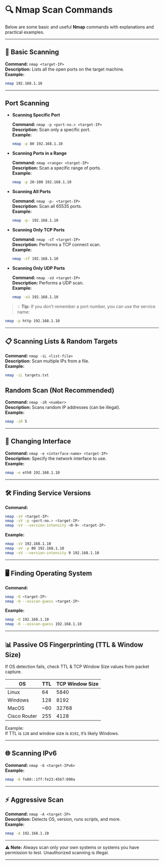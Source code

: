 # 🔍 Nmap Scan Commands 

Below are some basic and useful **Nmap** commands with explanations and practical examples.

---

## 📌 Basic Scanning
**Command:** `nmap <target-IP>`  
**Description:** Lists all the open ports on the target machine.  
**Example:**  
```bash
nmap 192.168.1.10
```

---
## Port Scanning

* **Scanning Specific Port**

    **Command:** `nmap -p <port-no.> <target-IP>`  
   **Description:** Scan only a specific port.  
   **Example:**  
   ```bash
   nmap -p 80 192.168.1.10
   ```

* **Scanning Ports in a Range**
  
    **Command:** `nmap <range> <target-IP>`  
    **Description:** Scan a specific range of ports.  
    **Example:**  
    ```bash
    nmap -p 20-100 192.168.1.10
    ```

* **Scanning All Ports**

     **Command:** `nmap -p- <target-IP>`  
     **Description:** Scan all 65535 ports.  
     **Example:**  
     ```bash
     nmap -p- 192.168.1.10
     ```

* **Scanning Only TCP Ports**

     **Command:** `nmap -sT <target-IP>`  
     **Description:** Performs a TCP connect scan.  
     **Example:**  
     ```bash
     nmap -sT 192.168.1.10
     ```

* **Scanning Only UDP Ports**

    **Command:** `nmap -sU <target-IP>`  
    **Description:** Performs a UDP scan.  
    **Example:**  
    ```bash
    nmap -sU 192.168.1.10
    ```

> 💡 **Tip:** If you don’t remember a port number, you can use the service name:  
```bash
nmap -p http 192.168.1.10
```

---

## 📋 Scanning Lists & Random Targets
**Command:** `nmap -iL <list-file>`  
**Description:** Scan multiple IPs from a file.  
**Example:**  
```bash
nmap -iL targets.txt
```

## Random Scan (Not Recommended)
**Command:** `nmap -iR <number>`  
**Description:** Scans random IP addresses (can be illegal).  
**Example:**  
```bash
nmap -iR 5
```

---

## 🔄 Changing Interface
**Command:** `nmap -e <interface-name> <target-IP>`  
**Description:** Specify the network interface to use.  
**Example:**  
```bash
nmap -e eth0 192.168.1.10
```

---

## 🛠 Finding Service Versions
**Command:**  
```bash
nmap -sV <target-IP>
nmap -sV -p <port-no.> <target-IP>
nmap -sV --version-intensity <0-9> <target-IP>
```  
**Example:**  
```bash
nmap -sV 192.168.1.10
nmap -sV -p 80 192.168.1.10
nmap -sV --version-intensity 9 192.168.1.10
```

---

## 🖥 Finding Operating System
**Command:**  
```bash
nmap -O <target-IP>
nmap -O --osscan-guess <target-IP>
```  
**Example:**  
```bash
nmap -O 192.168.1.10
nmap -O --osscan-guess 192.168.1.10
```

---

## 📊 Passive OS Fingerprinting (TTL & Window Size)
If OS detection fails, check TTL & TCP Window Size values from packet capture.

| OS           | TTL  | TCP Window Size |
|--------------|------|-----------------|
| Linux        | 64   | 5840            |
| Windows      | 128  | 8192            |
| MacOS        | ~60  | 32768           |
| Cisco Router | 255  | 4128            |

Example:  
If TTL is `128` and window size is `8192`, it’s likely Windows.

---

## 🌐 Scanning IPv6
**Command:** `nmap -6 <target-IPv6>`  
**Example:**  
```bash
nmap -6 fe80::1ff:fe23:4567:890a
```

---

## ⚡ Aggressive Scan
**Command:** `nmap -A <target-IP>`  
**Description:** Detects OS, version, runs scripts, and more.  
**Example:**  
```bash
nmap -A 192.168.1.10
```

---

⚠ **Note:** Always scan only your own systems or systems you have permission to test. Unauthorized scanning is illegal.

---
